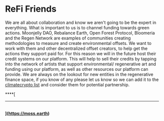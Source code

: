 # ReFi Friends

We are all about collaboration and know we aren't going to be the expert in everything. What is important to us is to channel funding towards green actions. Moonjelly DAO, Rebalance Earth, Open Forest Protocol, Bloomeria and the Regen Network are examples of communities creating methodologies to measure and create environmental offsets. We want to work with them and other decentralized offset creators, to help get the actions they support paid for. For this reason we will in the future host their credit systems on our platform. This will help to sell their credits by tapping into the network of artists that support environmental/ regenerative art and funding using our platform, as well as other resources our platform can provide. We are always on the lookout for new entities in the regenerative finance space, if you know of any please let us know so we can add it to the [climatecrypto list](https://climatecrypto.xyz) and consider them for potential partnership.

****[****\
****](https://moss.earth)****
